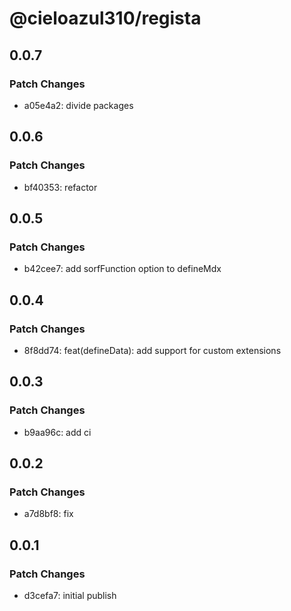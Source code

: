 # @cieloazul310/regista

## 0.0.7

### Patch Changes

- a05e4a2: divide packages

## 0.0.6

### Patch Changes

- bf40353: refactor

## 0.0.5

### Patch Changes

- b42cee7: add sorfFunction option to defineMdx

## 0.0.4

### Patch Changes

- 8f8dd74: feat(defineData): add support for custom extensions

## 0.0.3

### Patch Changes

- b9aa96c: add ci

## 0.0.2

### Patch Changes

- a7d8bf8: fix

## 0.0.1

### Patch Changes

- d3cefa7: initial publish
